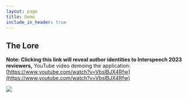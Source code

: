 ```yaml
---
layout: page
title: Demo
include_in_header: true
---
```



## The Lore
**Note: Clicking this link will reveal author identities to Interspeech 2023 reviewers,** 
YouTube video demoing the application: [https://www.youtube.com/watch?v=VbslBJX4Rfw](https://www.youtube.com/watch?v=VbslBJX4Rfw)

![](/Howler_Logo.png)
